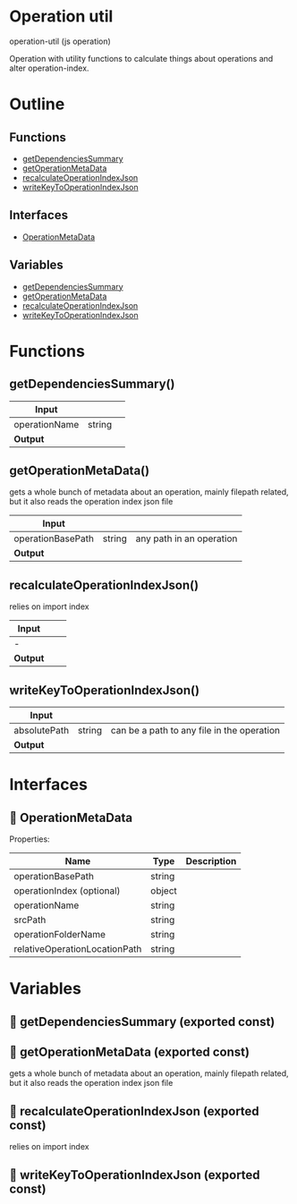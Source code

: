 # Operation util

operation-util (js operation)

Operation with utility functions to calculate things about operations and alter operation-index.




# Outline

## Functions

- [getDependenciesSummary](#getDependenciesSummary)
- [getOperationMetaData](#getOperationMetaData)
- [recalculateOperationIndexJson](#recalculateOperationIndexJson)
- [writeKeyToOperationIndexJson](#writeKeyToOperationIndexJson)

## Interfaces

- [OperationMetaData](#operationmetadata)

## Variables

- [getDependenciesSummary](#getdependenciessummary)
- [getOperationMetaData](#getoperationmetadata)
- [recalculateOperationIndexJson](#recalculateoperationindexjson)
- [writeKeyToOperationIndexJson](#writekeytooperationindexjson)



# Functions

## getDependenciesSummary()

| Input      |    |    |
| ---------- | -- | -- |
| operationName | string |  |
| **Output** |    |    |



## getOperationMetaData()

gets a whole bunch of metadata about an operation, mainly filepath related, but it also reads the operation index json file


| Input      |    |    |
| ---------- | -- | -- |
| operationBasePath | string | any path in an operation |
| **Output** |    |    |



## recalculateOperationIndexJson()

relies on import index


| Input      |    |    |
| ---------- | -- | -- |
| - | | |
| **Output** |    |    |



## writeKeyToOperationIndexJson()

| Input      |    |    |
| ---------- | -- | -- |
| absolutePath | string | can be a path to any file in the operation |
| **Output** |    |    |


# Interfaces

## 🔷 OperationMetaData

Properties: 

 | Name | Type | Description |
|---|---|---|
| operationBasePath  | string |  |
| operationIndex (optional) | object |  |
| operationName  | string |  |
| srcPath  | string |  |
| operationFolderName  | string |  |
| relativeOperationLocationPath  | string |  |


# Variables

## 📄 getDependenciesSummary (exported const)

## 📄 getOperationMetaData (exported const)

gets a whole bunch of metadata about an operation, mainly filepath related, but it also reads the operation index json file


## 📄 recalculateOperationIndexJson (exported const)

relies on import index


## 📄 writeKeyToOperationIndexJson (exported const)

